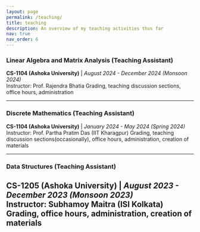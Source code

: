 ```yaml
---
layout: page
permalink: /teaching/
title: teaching
description: An overview of my teaching activities thus far
nav: true
nav_order: 6
---
```


### Linear Algebra and Matrix Analysis (Teaching Assistant)

**CS-1104 (Ashoka University)** | _August 2024 - December 2024 (Monsoon 2024)_    
Instructor: Prof. Rajendra Bhatia
Grading, teaching discussion sections, office hours, administration

----

### Discrete Mathematics (Teaching Assistant)

**CS-1104 (Ashoka University)** | _January 2024 - May 2024 (Spring 2024)_    
Instructor: Prof. Partha Pratim Das (IIT Kharagpur)
Grading, teaching discussion sections(occasionally), office hours, administration, creation of materials

----

### Data Structures (Teaching Assistant)
**CS-1205 (Ashoka University)** | _August 2023 - December 2023 (Monsoon 2023)_    
Instructor: Subhamoy Maitra (ISI Kolkata)
Grading, office hours, administration, creation of materials
----